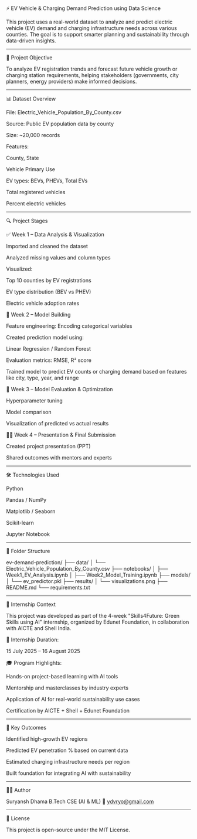 ⚡ EV Vehicle & Charging Demand Prediction using Data Science

This project uses a real-world dataset to analyze and predict electric vehicle (EV) demand and charging infrastructure needs across various counties. The goal is to support smarter planning and sustainability through data-driven insights.


---

🧠 Project Objective

To analyze EV registration trends and forecast future vehicle growth or charging station requirements, helping stakeholders (governments, city planners, energy providers) make informed decisions.


---

📊 Dataset Overview

File: Electric_Vehicle_Population_By_County.csv

Source: Public EV population data by county

Size: ~20,000 records

Features:

County, State

Vehicle Primary Use

EV types: BEVs, PHEVs, Total EVs

Total registered vehicles

Percent electric vehicles



---

🔍 Project Stages

✅ Week 1 – Data Analysis & Visualization

Imported and cleaned the dataset

Analyzed missing values and column types

Visualized:

Top 10 counties by EV registrations

EV type distribution (BEV vs PHEV)

Electric vehicle adoption rates



🔮 Week 2 – Model Building

Feature engineering: Encoding categorical variables

Created prediction model using:

Linear Regression / Random Forest

Evaluation metrics: RMSE, R² score


Trained model to predict EV counts or charging demand based on features like city, type, year, and range


🧪 Week 3 – Model Evaluation & Optimization

Hyperparameter tuning

Model comparison

Visualization of predicted vs actual results


🧑‍🏫 Week 4 – Presentation & Final Submission

Created project presentation (PPT)

Shared outcomes with mentors and experts



---

🛠 Technologies Used

Python

Pandas / NumPy

Matplotlib / Seaborn

Scikit-learn

Jupyter Notebook



---

📁 Folder Structure

ev-demand-prediction/
├── data/
│   └── Electric_Vehicle_Population_By_County.csv
├── notebooks/
│   ├── Week1_EV_Analysis.ipynb
│   ├── Week2_Model_Training.ipynb
├── models/
│   └── ev_predictor.pkl
├── results/
│   └── visualizations.png
├── README.md
└── requirements.txt


---

📄 Internship Context

This project was developed as part of the 4-week "Skills4Future: Green Skills using AI" internship, organized by Edunet Foundation, in collaboration with AICTE and Shell India.

📅 Internship Duration:

15 July 2025 – 16 August 2025

🎓 Program Highlights:

Hands-on project-based learning with AI tools

Mentorship and masterclasses by industry experts

Application of AI for real-world sustainability use cases

Certification by AICTE + Shell + Edunet Foundation


---

📌 Key Outcomes

Identified high-growth EV regions

Predicted EV penetration % based on current data

Estimated charging infrastructure needs per region

Built foundation for integrating AI with sustainability



---

🙋‍♂️ Author

Suryansh Dhama
B.Tech CSE (AI & ML)
📧 ydvryo@gmail.com


---

📜 License

This project is open-source under the MIT License.


